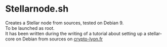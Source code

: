 # Stellarnode.sh
Creates a Stellar node from sources, tested on Debian 9.  
To be launched as root.  
It has been written during the writing of a tutorial about setting up a stellar-core on Debian from sources on [crypto-lyon.fr](https://www.crypto-lyon.fr/)
